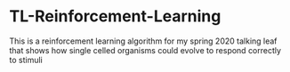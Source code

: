 # TL-Reinforcement-Learning

This is a reinforcement learning algorithm for my spring 2020 talking leaf that shows how single celled organisms could evolve to respond correctly to stimuli
